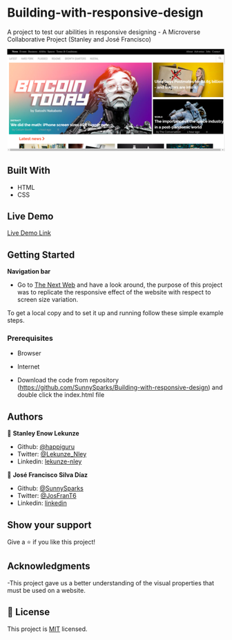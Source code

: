 # Building-with-responsive-design
A project to test our abilities in responsive designing - A Microverse Collaborative Project (Stanley and José Francisco)

![screenshot](app_screenshot.png)


## Built With

- HTML
- CSS

## Live Demo

[Live Demo Link](https://raw.githack.com/SunnySparks/Building-with-responsive-design/feature-branch/index.html)


## Getting Started

**Navigation bar**
- Go to [The Next Web](https://www.thenextweb.com/) and have a look around, the purpose of this project was to replicate the responsive effect of the website with respect to screen size variation.

To get a local copy  and to set it up and running follow these simple example steps.

### Prerequisites

- Browser
- Internet

- Download the code from repository (https://github.com/SunnySparks/Building-with-responsive-design) and double click the index.html file


## Authors

👤 **Stanley Enow Lekunze**

- Github: [@happiguru](https://github.com/happiguru)
- Twitter: [@Lekunze_Nley](https://twitter.com/Lekunze_Nley)
- Linkedin: [lekunze-nley](https://www.linkedin.com/in/lekunze-nley/)

👤 **José Francisco Silva Díaz**

- Github: [@SunnySparks](https://github.com/sunnySparks)
- Twitter: [@JosFranT6](https://twitter.com/josfrant6)
- Linkedin: [linkedin](https://www.linkedin.com/in/josé-francisco-silva-díaz-a2a9421a6)



## Show your support

Give a ⭐️ if you like this project!

## Acknowledgments
-This project gave us a better understanding of the visual properties that must be used on a website.

## 📝 License

This project is [MIT](LICENSE) licensed.
